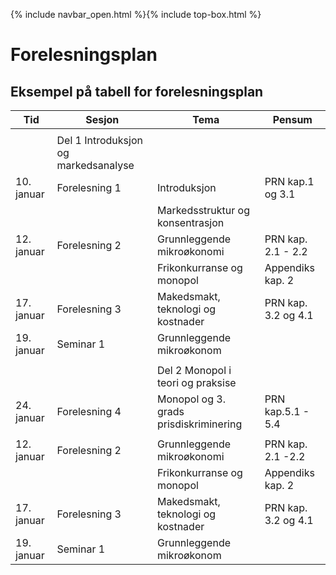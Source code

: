 {% include navbar_open.html %}{% include top-box.html %}
# Forelesningsplan  


## Eksempel på tabell for forelesningsplan

| Tid        | Sesjon       | Tema                   | Pensum         |
|------------|--------------|------------------------|----------------|
|   |    |   |   |
|              |Del 1 Introduksjon og markedsanalyse|    |
|10. januar  |Forelesning 1 |Introduksjon            |PRN kap.1 og 3.1
|            |              |Markedsstruktur og konsentrasjon              
|12. januar  |Forelesning 2 |Grunnleggende mikroøkonomi|PRN kap. 2.1 - 2.2|
|            |              |Frikonkurranse og monopol|Appendiks kap. 2|
|17. januar |Forelesning 3|Makedsmakt, teknologi og kostnader|PRN kap. 3.2 og 4.1|    
|19. januar |Seminar 1|Grunnleggende mikroøkonom||   
|  |   |   |
|            |              |Del 2 Monopol i teori og praksise|    |
|24. januar  |Forelesning 4 |Monopol og 3. grads prisdiskriminering            |PRN kap.5.1 - 5.4|
|            |              |             
|12. januar  |Forelesning 2 |Grunnleggende mikroøkonomi|PRN kap. 2.1 -2.2|
|            |              |Frikonkurranse og monopol|Appendiks kap. 2|
|17. januar |Forelesning 3|Makedsmakt, teknologi og kostnader|PRN kap. 3.2 og 4.1|    
|19. januar |Seminar 1|Grunnleggende mikroøkonom||   



